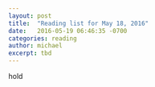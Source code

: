 ```yaml
---
layout: post
title:  "Reading list for May 18, 2016"
date:   2016-05-19 06:46:35 -0700
categories: reading
author: michael
excerpt: tbd
---
```


hold
